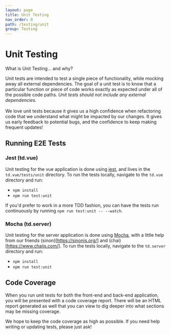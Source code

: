 ```yaml
---
layout: page
title: Unit Testing
nav_order: 0
path: /testing/unit
group: Testing
---
```

# Unit Testing

<div class="card">
  <div class="card-header">
    What is Unit Testing... and why?
  </div>
  <div class="card-body">
    <p class="card-text">
        Unit tests are intended to test a single piece of functionality, while mocking away all external dependencies.  The goal of a unit test is to know that a particular function or piece of code works exactly as expected under all of the possible code paths.  <em>Unit tests should not include any external dependencies.</em>
        <br />
        <br />
        We love unit tests because it gives us a high confidence when refactoring code that we understand what might be impacted by our changes.  It gives us early feedback to potential bugs, and the confidence to keep making frequent updates!
    </p>
  </div>
</div>


## Running E2E Tests

### Jest (td.vue)
Unit testing for the vue application is done using [jest](https://jestjs.io/), and lives in the `td.vue/tests/unit` directory.  To run the tests locally, navigate to the `td.vue` directory and run:
- `npm install`
- `npm run test:unit`

If you'd prefer to work in a more TDD fashion, you can have the tests run continuously by running `npm run test:unit -- --watch`.

### Mocha (td.server)
Unit testing for the server application is done using [Mocha](https://mochajs.org/), with a little help from our friends (sinon)[https://sinonjs.org/] and (chai)[https://www.chaijs.com/].  To run the tests locally, navigate to the `td.server` directory and run:
- `npm install`
- `npm run test:unit`

## Code Coverage
When you run unit tests for both the front-end and back-end application, you will be presented with a code coverage report.  There will be an HTML report generated as well that you can view to dig deeper into what sections may be missing coverage.

We hope to keep the code coverage as high as possible.  If you need help writing or updating tests, please just ask!
